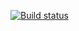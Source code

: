 [![Build status](https://ci.appveyor.com/api/projects/status/759iiv8kxkyj6ga8?svg=true)](https://ci.appveyor.com/project/ArtemKlinkov/ajs-regexp)